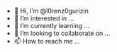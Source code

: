 - 👋 Hi, I’m @l0renz0gurizin
- 👀 I’m interested in ...
- 🌱 I’m currently learning ...
- 💞️ I’m looking to collaborate on ...
- 📫 How to reach me ...

<!---
l0renz0gurizin/l0renz0gurizin is a ✨ special ✨ repository because its `README.md` (this file) appears on your GitHub profile.
You can click the Preview link to take a look at your changes.
--->
